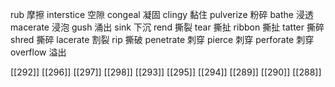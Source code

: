 




rub 摩擦
interstice 空隙
congeal 凝固
clingy 黏住
pulverize 粉碎
bathe 浸透
macerate 浸泡
gush 涌出
sink 下沉
rend 撕裂
tear 撕扯
ribbon 撕扯
tatter 撕碎
shred 撕碎
lacerate 割裂
rip 撕破
penetrate 刺穿
pierce 刺穿
perforate 刺穿
overflow 溢出

[[292]]
[[296]]
[[297]]
[[298]]
[[293]]
[[295]]
[[294]]
[[289]]
[[290]]
[[288]]